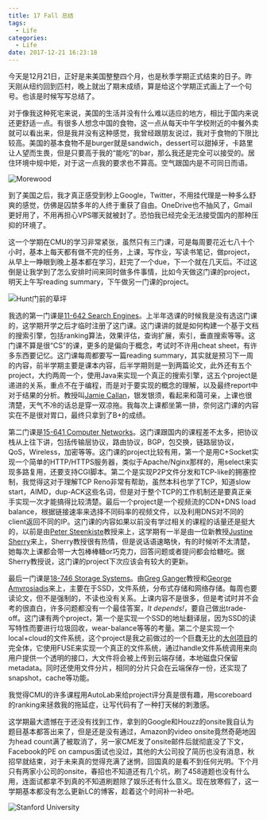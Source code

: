 ```yaml
---
title: 17 Fall 总结
tags:
  - Life
categories:
  - Life
date: 2017-12-21 16:23:18
---
```



今天是12月21日，正好是来美国整整四个月，也是秋季学期正式结束的日子。昨天刚从纽约回到匹村，晚上就出了期末成绩，算是给这个学期正式画上了一个句号。也该是时候写写总结了。
<!-- more -->

对于像我这种死宅来说，美国的生活并没有什么难以适应的地方，相比于国内来说还更舒适一点。有很多人想念中国的食物，这一点从每天中午学校附近的中餐外卖就可以看出来，但是我并没有这种感觉，我曾经跟朋友说过，我对于食物的下限比较高。美国的基本食物不是burger就是sandwich，dessert可以甜掉牙，卡路里让人望而生畏，但是只要高于我的“能吃”的bar，那么我还是完全可以接受的。居住环境中规中矩，对于这一点我的要求也不算高。空气跟国内是不可同日而语。

![Morewood](https://imgur.com/UWfisAd.jpg)

到了美国之后，我才真正感受到秒上Google，Twitter，不用挂代理是一种多么舒爽的感觉，仿佛是囚禁多年的人终于重获了自由。OneDrive也不抽风了，Gmail更好用了，不用再担心VPS哪天就被封了。恐怕我已经完全无法接受国内的那种压抑的环境了。

这一个学期在CMU的学习非常紧张，虽然只有三门课，可是每周要花近七八十个小时，基本上每天都有做不完的任务，上课，写作业，写读书笔记，做project，从早上一睁眼到晚上基本都在学习，赶完了一个due，下一个就在几天后。不过这倒是让我学到了怎么安排时间来同时做多件事情，比如今天做这门课的project，明天上午写reading summary，下午做另一门课的project。

![Hunt门前的草坪](https://i.imgur.com/voiyked.jpg)

我选的第一门课是[11-642 Search Engines](http://boston.lti.cs.cmu.edu/classes/11-642/)。上半年选课的时候我是没有选这门课的，这学期开学之后才临时注册了这门课。这门课讲的就是如何构建一个基于文档的搜索引擎，包括ranking算法，效果评估，查询扩展，索引，垂直搜索等等。这门课不算是很“CS”的课，更多的是偏向于概念，考试时不许用cheat sheet，有许多东西要记忆。这门课每周都要写一篇reading summary，其实就是预习下一周的内容，前半学期主要是课本内容，后半学期则是一到两篇论文，此外还有五个project，大约两周一个，使用Java来实现一个真正的搜索引擎，这五个project是递进的关系，重点不在于编程，而是对于要实现的概念的理解，以及最终report中对于结果的分析。教授叫[Jamie Callan](http://www.cs.cmu.edu/~callan/)，银发银须，看起来和蔼可亲，上课也很清楚，天气不冷的话总是穿一双凉拖。我每次上课都坐第一排，奈何这门课的内容实在不是很对胃口，最终只拿到了B+的成绩。

第二门课是[15-641 Computer Networks](https://www.cs.cmu.edu/~prs/15-441-F17/index.html)。这门课跟国内的课程差不太多，把协议栈从上往下讲，包括传输层协议，路由协议，BGP，包交换，链路层协议，QoS，Wireless，加密等等。这门课的project比较有用，第一个是用C+Socket实现一个简单的HTTP/HTTPS服务器，类似于Apache/Nginx那样的，用select来实现多路复用，还要支持CGI脚本。第二个是实现P2P文件分发和TCP-like的拥塞控制，我觉得这对于理解TCP Reno非常有帮助，虽然本科也学了TCP，知道slow start，AIMD，dup-ACK这些名词，但是对于整个TCP的工作机制还是要真正亲手实现一次才能搞得比较清楚。最后一个project是一个视频流的CDN+DNS load balance，根据链接速率来选择不同码率的视频文件，以及利用DNS对不同的client返回不同的IP。这门课的内容如果以前没有学过相关的课程的话量还是挺大的，以前是由[Peter Steenkiste](http://www.cs.cmu.edu/~prs/)教授来上，这学期有一半是由一位新教授[Justine Sherry](http://www.justinesherry.com/)来上，Sherry教授很有热情，但是说话语速略快，有的时候听不太清楚，她每次上课都会带一大包棒棒糖or巧克力，回答问题或者提问都会给糖吃。据Sherry教授说，这门课的project下次应该会有较大的更新。

最后一门课是[18-746 Storage Systems](http://www.ece.cmu.edu/~ganger/746.fall17/index.html)。由[Greg Ganger](http://www.ece.cmu.edu/~ganger/)教授和[George Amvrosiadis](http://www.cs.cmu.edu/~gamvrosi/)来上，主要在于SSD，文件系统，分布式存储和网络存储。每周也要读论文，但不是强制的，不读也没有关系。上课内容不是很多，但是考试时并不会考的很直白，许多问题都没有一个最佳答案，*It depends!*，要自己做出trade-off。这门课有两个project，第一个是实现一个SSD的地址翻译层，因为SSD的读写特性而要进行垃圾回收，wear-balance等等的考量。第二个是实现一个local+cloud的文件系统，这个project是我之前做过的一个巨蠢无比的[大创项目](https://github.com/xiadong1994/RaspCloud)的完全体，它使用FUSE来实现一个真正的文件系统，通过handle文件系统调用来向用户提供一个透明的接口，大文件将会被上传到云端存储，本地磁盘只保留metadata。同时还使用文件分片，相同的分片只会在云端保存一份，还实现了snapshot，cache等功能。

我觉得CMU的许多课程用AutoLab来给project评分真是很有趣，用scoreboard的ranking来拯救我的拖延症，让写代码有了一种打天梯的刺激感。

这学期最大遗憾在于还没有找到工作，拿到的Google和Houzz的onsite我自认为题目基本都答出来了，但是还是没有通过，Amazon的video onsite竟然奇葩地因为head count满了被取消了，另一家CME发了onsite邮件后就彻底没了下文，Facebook的PE on campus面试也没过，其他的大公司投了简历也没有消息，秋招早就结束，对于未来真的觉得充满了迷惘，回国真的是看不到任何光明。下个月只有两家小公司的onsite，春招也不知道还有几个坑，刷了458道题也没有什么用，连面试都拿不到真的不知道刷题除了娱乐还有什么意义。现在放寒假了，这一学期基本都没有怎么更新LC的博客，趁着这个时间补一补吧。

![Stanford University](https://i.imgur.com/xUYg25L.jpg)
